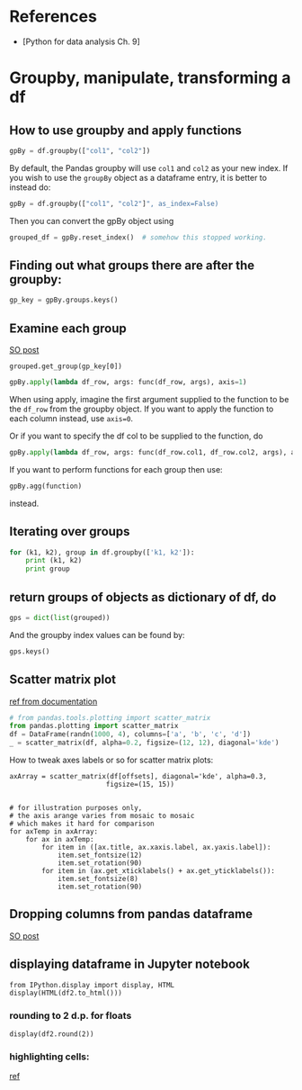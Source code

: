 # References 
* [Python for data analysis Ch. 9]

# Groupby, manipulate, transforming a df 
## How to use groupby and apply functions
```Python
gpBy = df.groupby(["col1", "col2"])
```
By default, the Pandas groupby will use `col1` and `col2` as your new index.
If you wish to use the `groupBy` object as a dataframe entry, it is better to instead do:
```Python
gpBy = df.groupby(["col1", "col2"]", as_index=False)
```



Then you can convert the gpBy object using
```Python
grouped_df = gpBy.reset_index()  # somehow this stopped working.
```

## Finding out what groups there are after the groupby:
```Python
gp_key = gpBy.groups.keys()
```
## Examine each group
[SO post](http://stackoverflow.com/questions/22407798/pandas-group-by-how-to-reset-indexes-for-all-groups-in-one-step)
```
grouped.get_group(gp_key[0])
```


```Python
gpBy.apply(lambda df_row, args: func(df_row, args), axis=1)
```
When using apply, imagine the first argument supplied to the function 
to be the `df_row` from the groupby object.
If you want to apply the function to each column instead, use `axis=0`.

Or if you want to specify the df col to be supplied to the function, do
```Python
gpBy.apply(lambda df_row, args: func(df_row.col1, df_row.col2, args), axis=1)
```

If you want to perform functions for each group then use:
```Python
gpBy.agg(function)
```
instead.


## Iterating over groups
```Python
for (k1, k2), group in df.groupby(['k1, k2']):
    print (k1, k2)
    print group
```


## return groups of objects as dictionary of df, do
```Python
gps = dict(list(grouped))
```
And the groupby index values can be found by:
```Python
gps.keys()
```

## Scatter matrix plot
[ref from documentation](http://pandas.pydata.org/pandas-docs/version/0.15.0/visualization.html#visualization-scatter-matrix)
```Python
# from pandas.tools.plotting import scatter_matrix
from pandas.plotting import scatter_matrix
df = DataFrame(randn(1000, 4), columns=['a', 'b', 'c', 'd'])
_ = scatter_matrix(df, alpha=0.2, figsize=(12, 12), diagonal='kde')
```

How to tweak axes labels or so for scatter matrix plots:
```
axArray = scatter_matrix(df[offsets], diagonal='kde', alpha=0.3,
                        figsize=(15, 15))


# for illustration purposes only, 
# the axis arange varies from mosaic to mosaic 
# which makes it hard for comparison
for axTemp in axArray:
    for ax in axTemp: 
        for item in ([ax.title, ax.xaxis.label, ax.yaxis.label]): 
            item.set_fontsize(12)
            item.set_rotation(90)
        for item in (ax.get_xticklabels() + ax.get_yticklabels()):
            item.set_fontsize(8)
            item.set_rotation(90)
```

## Dropping columns from pandas dataframe
[SO post](http://stackoverflow.com/questions/13411544/delete-column-from-pandas-dataframe)    


## displaying dataframe in Jupyter notebook 
```
from IPython.display import display, HTML
display(HTML(df2.to_html()))
```

### rounding to 2 d.p. for floats
```
display(df2.round(2))
```

### highlighting cells:
[ref](https://stackoverflow.com/questions/41555678/highlighting-multiple-cells-in-different-colors-with-pandas)
